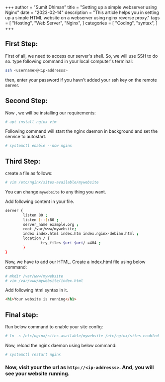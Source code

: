 +++
author = "Sumit Dhiman"
title = "Setting up a simple webserver using Nginx"
date = "2023-02-14"
description = "This article helps you in setting up a simple HTML website on a webserver using nginx reverse proxy."
tags = [
   "Hosting",
   "Web Server",
   "Nginx",
]
categories = [
    "Coding",
    "syntax",
]
+++

## First Step:
First of all, we need to access our server's shell. So, we will use SSH to do so. 
type following command in your local computer's terminal:
```bash
ssh <username>@<ip-addresss>
```
then, enter your password if you havn't added your ssh key on the remote server.

## Second Step:
Now , we will be installing our requirements:
```sh
# apt install nginx vim
```
Following command will start the nginx daemon in background and set the service to autostart.
```sh
# systemctl enable --now nginx
```

## Third Step:
create a file as follows:
```sh
# vim /etc/nginx/sites-available/mywebsite
```
You can change `mywebsite` to any thing you want.

Add following content in your file.
```sh
server {
        listen 80 ;
        listen [::]:80 ;
        server_name example.org ;
        root /var/www/mywebsite;
        index index.html index.htm index.nginx-debian.html ;
        location / {
                try_files $uri $uri/ =404 ;
        }
}
```

Now, we have to add our HTML.
Create a index.html file using below command:
```sh
# mkdir /var/www/mywebsite
# vim /var/www/mywebsite/index.html
```
Add following html syntax in it.
```html
<h1>Your website is running</h1>
```
## Final step:
Run below command to enable your site config:
```sh
# ln -s /etc/nginx/sites-available/mywebsite /etc/nginx/sites-enabled
```
Now, reload the nginx daemon using below command:
```sh
# systemctl restart nginx
```

### Now, visit your the url as `http://<ip-addresss>`. And, you will see your website running.



